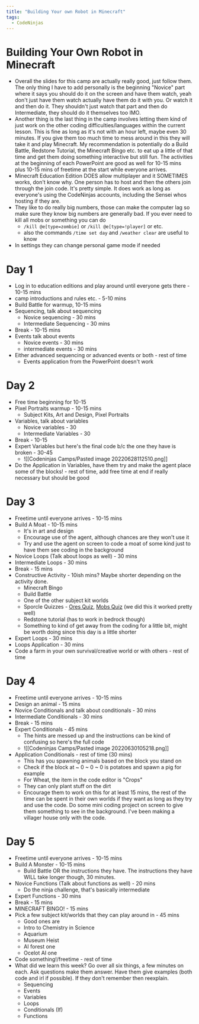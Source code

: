 ```yaml
---
title: "Building Your own Robot in Minecraft"
tags:
  - CodeNinjas
---
```

# Building Your Own Robot in Minecraft

- Overall the slides for this camp are actually really good, just follow them. The only thing I have to add personally is the beginning "Novice" part where it says you should do it on the screen and have them watch, yeah don't just have them watch actually have them do it with you. Or watch it and then do it. They shouldn't just watch that part and then do Intermediate, they should do it themselves too IMO.
- Another thing is the last thing in the camp involves letting them kind of just work on the other coding difficulties/languages within the current lesson. This is fine as long as it's not with an hour left, maybe even 30 minutes. If you give them too much time to mess around in this they will take it and play Minecraft. My recommendation is potentially do a Build Battle, Redstone Tutorial, the Minecraft Bingo etc. to eat up a little of that time and get them doing something interactive but still fun. The activities at the beginning of each PowerPoint are good as well for 10-15 mins plus 10-15 mins of freetime at the start while everyone arrives.
- Minecraft Education Edition DOES allow multiplayer and it SOMETIMES works, don't know why. One person has to host and then the others join through the join code. It's pretty simple. It does work as long as everyone's using the CodeNinjas accounts, including the Sensei whos hosting if they are. 
- They like to do really big numbers, those can make the computer lag so make sure they know big numbers are generally bad. If you ever need to kill all mobs or something you can do
	- `/kill @e[type=zombie]` or `/kill @e[type=!player]` or etc.
	- also the commands `/time set day` and `/weather clear` are useful to know
- In settings they can change personal game mode if needed

# Day 1
- Log in to education editions and play around until everyone gets there - 10-15 mins
- camp introductions and rules etc. - 5-10 mins
- Build Battle for warmup, 10-15 mins
- Sequencing, talk about sequencing
	- Novice sequencing - 30 mins
	- Intermediate Sequencing - 30 mins
- Break - 10-15 mins
- Events talk about events
	- Novice events - 30 mins
	- intermediate events - 30 mins
- Either advanced sequencing or advanced events or both - rest of time
	- Events application from the PowerPoint doesn't work
# Day 2
- Free time beginning for 10-15
- Pixel Portraits warmup - 10-15 mins
	- Subject Kits, Art and Design, Pixel Portraits
- Variables, talk about variables
	- Novice variables - 30
	- Intermediate Variables - 30
- Break - 10-15
- Expert Variables but here's the final code b/c the one they  have is broken - 30-45
	- ![[Codeninjas Camps/Pasted image 20220628112510.png]]
- Do the Application in Variables, have them try and make the agent place some of the blocks! - rest of time, add free time at end if really necessary but should be good

# Day 3
- Freetime until everyone arrives - 10-15 mins
- Build A Moat - 10-15 mins
	- It's in art and design
	- Encourage use of the agent, although chances are they won't use it
	- Try and use the agent on screen to code a moat of some kind just to have them see coding in the background
- Novice Loops (Talk about loops as well) - 30 mins
- Intermediate Loops - 30 mins
- Break - 15 mins
- Constructive Activity - 10ish mins? Maybe shorter depending on the activity done.
	- Minecraft Bingo 
	- Build Battle
	- One of the other subject kit worlds
	- Sporcle Quizzes - [Ores Quiz](https://www.sporcle.com/games/lmasta/minecraft-underground-ores?t=minecraft), [Mobs Quiz](https://www.sporcle.com/games/Ihatekittens/minecraft-mobs?t=minecraft) (we did this it worked pretty well)
	- Redstone tutorial (has to work in bedrock though)
	- Something to kind of get away from the coding for a little bit, might be worth doing since this day is a little shorter
- Expert Loops - 30 mins
- Loops Application - 30 mins
- Code a farm in your own survival/creative world or with others - rest of time

# Day 4
- Freetime until everyone arrives - 10-15 mins
- Design an animal - 15 mins
- Novice Conditionals and talk about conditionals - 30 mins
- Intermediate Conditionals - 30 mins
- Break - 15 mins
- Expert Conditionals - 45 mins
	- The hints are messed up and the instructions can be kind of confusing so here's the full code
	- ![[Codeninjas Camps/Pasted image 20220630105218.png]]
- Application Conditionals - rest of time (30 mins)
	- This has you spawning animals based on the block you stand on
	- Check if the block at ~ 0 ~ 0 ~ 0 is potatoes and spawn a pig for example
	- For Wheat, the item in the code editor is "Crops"
	- They can only plant stuff on the dirt
	- Encourage them to work on this for at least 15 mins, the rest of the time can be spent in their own worlds if they want as long as they try and use the code. Do some mini coding project on screen to give them something to see in the background. I've been making a villager house only with the code.
# Day 5
- Freetime until everyone arrives - 10-15 mins
- Build A Monster - 10-15 mins
	- Build Battle OR the instructions they have. The instructions they have WILL take longer though, 30 minutes.
- Novice Functions (Talk about functions as well) - 20 mins
	- Do the ninja challenge, that's basically intermediate
- Expert Functions - 30 mins
- Break - 15 mins
- MINECRAFT BINGO! - 15 mins
- Pick a few subject kit/worlds that they can play around in - 45 mins
	- Good ones are
	- Intro to Chemistry in Science
	- Aquarium
	- Museum Heist
	- AI forest one
	- Ocelot AI one
- Code something!/freetime - rest of time
- What did we learn this week? Go over all six things, a few minutes on each. Ask questions make them answer. Have them give examples (both code and irl if possible). If they don't remember then reexplain. 
	- Sequencing
	- Events
	- Variables
	- Loops
	- Conditionals (If)
	- Functions